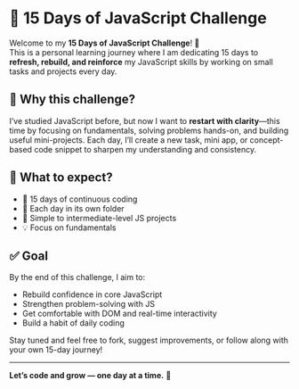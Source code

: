 # 🚀 15 Days of JavaScript Challenge

Welcome to my **15 Days of JavaScript Challenge**! 🎯  
This is a personal learning journey where I am dedicating 15 days to **refresh, rebuild, and reinforce** my JavaScript skills by working on small tasks and projects every day.

## 🧠 Why this challenge?

I’ve studied JavaScript before, but now I want to **restart with clarity**—this time by focusing on fundamentals, solving problems hands-on, and building useful mini-projects. Each day, I’ll create a new task, mini app, or concept-based code snippet to sharpen my understanding and consistency.

## 📅 What to expect?

- 🔁 15 days of continuous coding
- 📂 Each day in its own folder
- 🧱 Simple to intermediate-level JS projects
- 💡 Focus on fundamentals 
## ✅ Goal

By the end of this challenge, I aim to:
- Rebuild confidence in core JavaScript
- Strengthen problem-solving with JS
- Get comfortable with DOM and real-time interactivity
- Build a habit of daily coding

Stay tuned and feel free to fork, suggest improvements, or follow along with your own 15-day journey!

---

**Let’s code and grow — one day at a time.** 🌱


